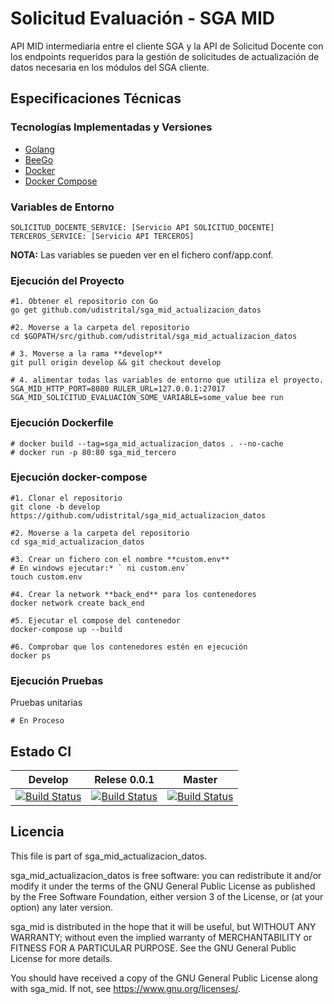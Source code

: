# Solicitud Evaluación - SGA MID

API MID intermediaria entre el cliente SGA y la API de Solicitud Docente con los endpoints requeridos para la gestión 
de solicitudes de actualización de datos necesaria en los módulos del SGA cliente.

## Especificaciones Técnicas

### Tecnologías Implementadas y Versiones
* [Golang](https://github.com/udistrital/introduccion_oas/blob/master/instalacion_de_herramientas/golang.md)
* [BeeGo](https://github.com/udistrital/introduccion_oas/blob/master/instalacion_de_herramientas/beego.md)
* [Docker](https://docs.docker.com/engine/install/ubuntu/)
* [Docker Compose](https://docs.docker.com/compose/)

### Variables de Entorno
```shell
SOLICITUD_DOCENTE_SERVICE: [Servicio API SOLICITUD_DOCENTE]
TERCEROS_SERVICE: [Servicio API TERCEROS]
```
**NOTA:** Las variables se pueden ver en el fichero conf/app.conf.

### Ejecución del Proyecto
```shell
#1. Obtener el repositorio con Go
go get github.com/udistrital/sga_mid_actualizacion_datos

#2. Moverse a la carpeta del repositorio
cd $GOPATH/src/github.com/udistrital/sga_mid_actualizacion_datos

# 3. Moverse a la rama **develop**
git pull origin develop && git checkout develop

# 4. alimentar todas las variables de entorno que utiliza el proyecto.
SGA_MID_HTTP_PORT=8080 RULER_URL=127.0.0.1:27017 SGA_MID_SOLICITUD_EVALUACION_SOME_VARIABLE=some_value bee run
```

### Ejecución Dockerfile
```shell
# docker build --tag=sga_mid_actualizacion_datos . --no-cache
# docker run -p 80:80 sga_mid_tercero
```

### Ejecución docker-compose
```shell
#1. Clonar el repositorio
git clone -b develop https://github.com/udistrital/sga_mid_actualizacion_datos

#2. Moverse a la carpeta del repositorio
cd sga_mid_actualizacion_datos

#3. Crear un fichero con el nombre **custom.env**
# En windows ejecutar:* ` ni custom.env`
touch custom.env

#4. Crear la network **back_end** para los contenedores
docker network create back_end

#5. Ejecutar el compose del contenedor
docker-compose up --build

#6. Comprobar que los contenedores estén en ejecución
docker ps
```

### Ejecución Pruebas

Pruebas unitarias
```shell
# En Proceso
```

## Estado CI

| Develop | Relese 0.0.1 | Master |
| -- | -- | -- |
| [![Build Status](https://hubci.portaloas.udistrital.edu.co/api/badges/udistrital/sga_mid_actualizacion_datos/status.svg?ref=refs/heads/develop)](https://hubci.portaloas.udistrital.edu.co/udistrital/sga_mid_actualizacion_datos) | [![Build Status](https://hubci.portaloas.udistrital.edu.co/api/badges/udistrital/sga_mid_actualizacion_datos/status.svg?ref=refs/heads/release/0.0.1)](https://hubci.portaloas.udistrital.edu.co/udistrital/sga_mid_actualizacion_datos) | [![Build Status](https://hubci.portaloas.udistrital.edu.co/api/badges/udistrital/sga_mid_actualizacion_datos/status.svg)](https://hubci.portaloas.udistrital.edu.co/udistrital/sga_mid_actualizacion_datos) |

## Licencia

This file is part of sga_mid_actualizacion_datos.

sga_mid_actualizacion_datos is free software: you can redistribute it and/or modify it under the terms of the GNU General Public License as published by the Free Software Foundation, either version 3 of the License, or (at your option) any later version.

sga_mid is distributed in the hope that it will be useful, but WITHOUT ANY WARRANTY; without even the implied warranty of MERCHANTABILITY or FITNESS FOR A PARTICULAR PURPOSE. See the GNU General Public License for more details.

You should have received a copy of the GNU General Public License along with sga_mid. If not, see https://www.gnu.org/licenses/.
